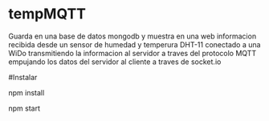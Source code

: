 # tempMQTT

Guarda en una base de datos mongodb y muestra en una web informacion recibida desde un sensor de humedad y temperura
DHT-11 conectado a una WiDo transmitiendo la informacion al servidor a traves del protocolo MQTT empujando los datos 
del servidor al cliente a traves de socket.io

#Instalar

npm install

npm start
